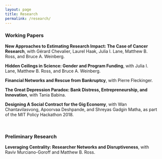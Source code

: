 ```yaml
---
layout: page
title: Research
permalink: /research/
---
```


### Working Papers

**New Approaches to Estimating Research Impact: The Case of Cancer Research**, with Gérard Chevalier, Laurel Haak, Julia I. Lane, Matthew B. Ross, and Bruce A. Weinberg.
<!-- Draft available upon request. -->
<!-- %Using Synthetic Control Analysis to Evaluate the Impact of Cancer Research Funding -->

**Hidden Ceilings in Science: Gender and Program Funding**, with Julia I. Lane, Matthew B. Ross, and Bruce A. Weinberg.
<!-- Draft available upon request. -->

**Financial Networks and Rescue from Bankruptcy**, with Pierre Fleckinger.

**The Great Depression Paradox: Bank Distress, Entrepreneurship, and Innovation**, with Tania Babina.

**Designing A Social Contract for the Gig Economy**, with Wan Chantavilasvong, Apoorvaa Deshpande, and Shreyas Gadgin Matha, as part of the MIT Policy Hackathon 2018.
<!-- Draft available upon request. -->

<br>

### Preliminary Research

**Leveraging Centrality: Researcher Networks and Disruptiveness**, with Raviv Murciano-Goroff and Matthew B. Ross.
